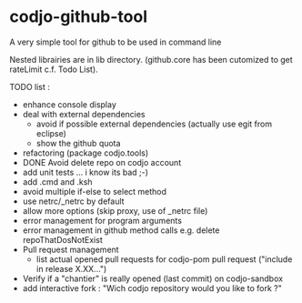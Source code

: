 codjo-github-tool
=================

A very simple tool for github to be used in command line

Nested librairies are in lib directory. (github.core has been cutomized to get rateLimit c.f. Todo List).

TODO list :

 - enhance console display
 - deal with external dependencies
     - avoid if possible external dependencies (actually use egit from eclipse)
     - show the github quota
 - refactoring (package codjo.tools)
 - DONE Avoid delete repo on codjo account
 - add unit tests ... i know its bad ;-)
 - add .cmd and .ksh
 - avoid multiple if-else to select method
 - use netrc/_netrc by default
 - allow more options (skip proxy, use of _netrc file)
 - error management for program arguments
 - error management in github method calls e.g. delete repoThatDosNotExist
 - Pull request management
   - list actual opened pull requests for codjo-pom pull request ("include in release X.XX...")
 - Verify if a "chantier" is really opened (last commit) on codjo-sandbox
 - add interactive fork : "Wich codjo repository would you like to fork ?"